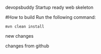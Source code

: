 devopsbuddy
Startup ready web skeleton

#How to build
Run the following command:
```
mvn clean install
```
new changes

changes from github
